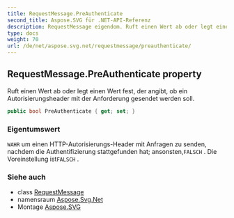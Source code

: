 ```yaml
---
title: RequestMessage.PreAuthenticate
second_title: Aspose.SVG für .NET-API-Referenz
description: RequestMessage eigendom. Ruft einen Wert ab oder legt einen Wert fest der angibt ob ein Autorisierungsheader mit der Anforderung gesendet werden soll.
type: docs
weight: 70
url: /de/net/aspose.svg.net/requestmessage/preauthenticate/
---
```

## RequestMessage.PreAuthenticate property

Ruft einen Wert ab oder legt einen Wert fest, der angibt, ob ein Autorisierungsheader mit der Anforderung gesendet werden soll.

```csharp
public bool PreAuthenticate { get; set; }
```

### Eigentumswert

`WAHR` um einen HTTP-Autorisierungs-Header mit Anfragen zu senden, nachdem die Authentifizierung stattgefunden hat; ansonsten,`FALSCH` . Die Voreinstellung ist`FALSCH` .

### Siehe auch

* class [RequestMessage](../)
* namensraum [Aspose.Svg.Net](../../requestmessage/)
* Montage [Aspose.SVG](../../../)


